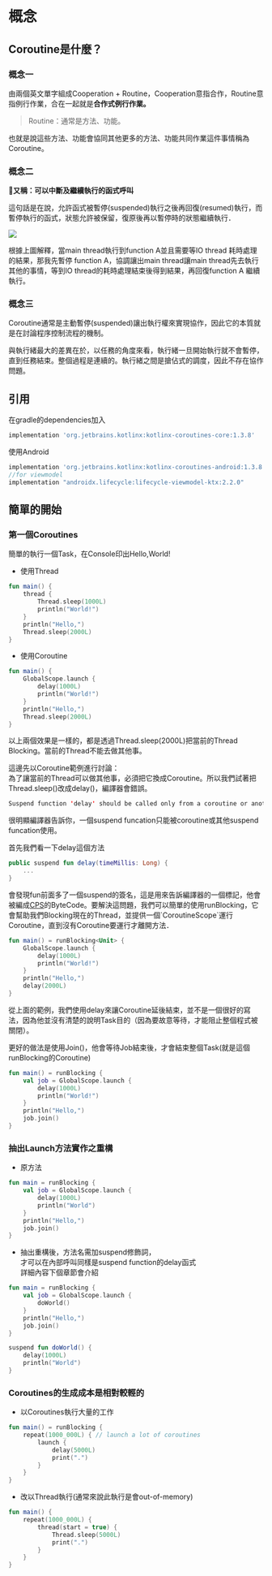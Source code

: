 # 概念

## Coroutine是什麼？

### 概念一

由兩個英文單字組成Cooperation + Routine，Cooperation意指合作，Routine意指例行作業，合在一起就是**合作式例行作業。**

> Routine：通常是方法、功能。

也就是說這些方法、功能會協同其他更多的方法、功能共同作業這件事情稱為Coroutine。

### 概念二

**又稱：可以中斷及繼續執行的函式呼叫**

這句話是在說，允許函式被暫停(suspended)執行之後再回復(resumed)執行，而暫停執行的函式，狀態允許被保留，復原後再以暫停時的狀態繼續執行．

![](../../.gitbook/assets/1\_mxsd2ch9qlnycfyht0eqrq.png)

根據上圖解釋，當main thread執行到function A並且需要等IO thread 耗時處理的結果，那我先暫停 function A，協調讓出main thread讓main thread先去執行其他的事情，等到IO thread的耗時處理結束後得到結果，再回復function A 繼續執行。

### 概念三

Coroutine通常是主動暫停(suspended)讓出執行權來實現協作，因此它的本質就是在討論程序控制流程的機制。

與執行緒最大的差異在於，以任務的角度來看，執行緒一旦開始執行就不會暫停，直到任務結束。整個過程是連續的。執行緒之間是搶佔式的調度，因此不存在協作問題。

## 引用

在gradle的dependencies加入

```groovy
implementation 'org.jetbrains.kotlinx:kotlinx-coroutines-core:1.3.8'
```

使用Android

```groovy
implementation 'org.jetbrains.kotlinx:kotlinx-coroutines-android:1.3.8'
//for viewmodel
implementation "androidx.lifecycle:lifecycle-viewmodel-ktx:2.2.0"
```

## 簡單的開始

### 第一個Coroutines

簡單的執行一個Task，在Console印出Hello,World!

* 使用Thread

```kotlin
fun main() {
	thread {
		Thread.sleep(1000L)
		println("World!")
	}
	println("Hello,")
	Thread.sleep(2000L)
}
```

* 使用Coroutine

```kotlin
fun main() {
    GlobalScope.launch {
        delay(1000L)
        println("World!")
    }
    println("Hello,")
    Thread.sleep(2000L)
}
```

以上兩個效果是一樣的，都是透過Thread.sleep(2000L)把當前的Thread Blocking。當前的Thread不能去做其他事。

這邊先以Coroutine範例進行討論：\
為了讓當前的Thread可以做其他事，必須把它換成Coroutine。所以我們試著把Thread.sleep()改成delay()，編譯器會錯誤。

```kotlin
Suspend function 'delay' should be called only from a coroutine or another suspend function
```

很明顯編譯器告訴你，一個suspend funcation只能被coroutine或其他suspend funcation使用。

首先我們看一下delay這個方法

```kotlin
public suspend fun delay(timeMillis: Long) {
    ...
}
```

會發現fun前面多了一個suspend的簽名，這是用來告訴編譯器的一個標記，他會被編成[CPS](https://www.youtube.com/watch?v=YrrUCSi72E8)的ByteCode。要解決這問題，我們可以簡單的使用runBlocking，它會幫助我們Blocking現在的Thread，並提供一個\`CoroutineScope\`運行Coroutine，直到沒有Coroutine要運行才離開方法．

```kotlin
fun main() = runBlocking<Unit> {
    GlobalScope.launch {
        delay(1000L)
        println("World!")
    }
    println("Hello,")
    delay(2000L)
}
```

從上面的範例，我們使用delay來讓Coroutine延後結束，並不是一個很好的寫法，因為他並沒有清楚的說明Task目的（因為要故意等待，才能阻止整個程式被關閉）。

更好的做法是使用Join()，他會等待Job結束後，才會結束整個Task(就是這個runBlocking的Coroutine)

```kotlin
fun main() = runBlocking {
    val job = GlobalScope.launch {
        delay(1000L)
        println("World!")
    }
    println("Hello,")
    job.join()    
}
```

### 抽出Launch方法實作之重構

* 原方法

```kotlin
fun main = runBlocking {
    val job = GlobalScope.launch {
        delay(1000L)
        println("World")
    }
    println("Hello,")
    job.join()
}
```

* 抽出重構後，方法名需加suspend修飾詞，\
  才可以在內部呼叫同樣是suspend function的delay函式\
  詳細內容下個章節會介紹

```kotlin
fun main = runBlocking {
    val job = GlobalScope.launch {
        doWorld()
    }
    println("Hello,")
    job.join()
}

suspend fun doWorld() {
    delay(1000L)
    println("World")
}
```

### Coroutines的生成成本是相對較輕的

* 以Coroutines執行大量的工作

```kotlin
fun main() = runBlocking {
    repeat(1000_000L) { // launch a lot of coroutines
        launch {
            delay(5000L)
            print(".")
        }
    }
}
```

* 改以Thread執行(通常來說此執行是會out-of-memory)

```kotlin
fun main() {
    repeat(1000_000L) {
        thread(start = true) {
            Thread.sleep(5000L)
            print(".")
        }
    }
}
```
